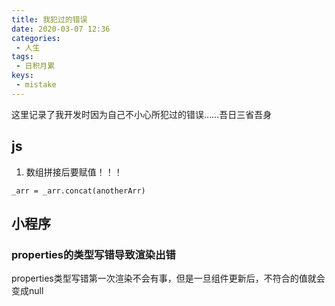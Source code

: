 ```yaml
---
title: 我犯过的错误
date: 2020-03-07 12:36
categories: 
 - 人生
tags: 
 - 日积月累
keys:
 - mistake
---
```

这里记录了我开发时因为自己不小心所犯过的错误……吾日三省吾身
<!-- more -->

## js

1. 数组拼接后要赋值！！！

`_arr = _arr.concat(anotherArr)`

## 小程序

### properties的类型写错导致渲染出错

properties类型写错第一次渲染不会有事，但是一旦组件更新后，不符合的值就会变成null


